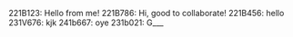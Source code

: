 221B123: Hello from me!
221B786: Hi, good to collaborate!
221B456: hello
231V676: kjk
241b667: oye
231b021: G___
